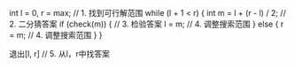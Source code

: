 int l = 0, r = max;             // 1. 找到可行解范围
while (l + 1 < r) {
    int m = l + (r - l) / 2;    // 2. 二分猜答案
    if (check(m)) {             // 3. 检验答案
        l = m;                  // 4. 调整搜索范围
    }
    else {
        r = m;                  // 4. 调整搜索范围
    }
}

退出[l, r]                       // 5. 从l，r中找答案